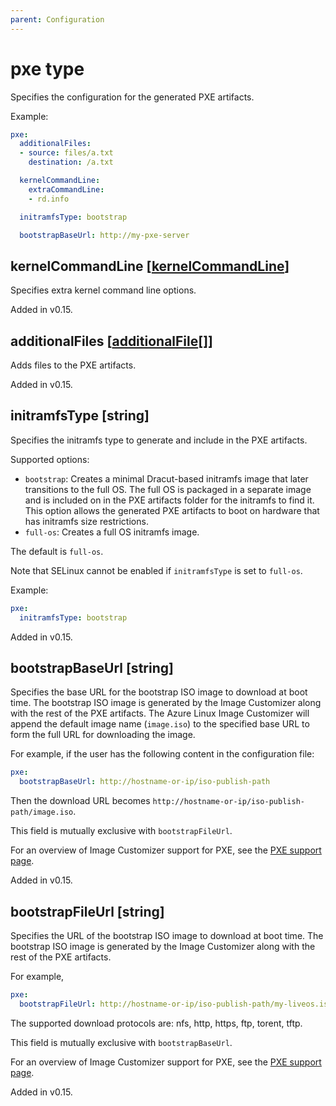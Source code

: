 ```yaml
---
parent: Configuration
---
```


# pxe type

Specifies the configuration for the generated PXE artifacts.

Example:

```yaml
pxe:
  additionalFiles:
  - source: files/a.txt
    destination: /a.txt

  kernelCommandLine:
    extraCommandLine:
    - rd.info

  initramfsType: bootstrap

  bootstrapBaseUrl: http://my-pxe-server
```

## kernelCommandLine [[kernelCommandLine](./kernelcommandline.md)]

Specifies extra kernel command line options.

Added in v0.15.

## additionalFiles [[additionalFile](./additionalfile.md)[]]

Adds files to the PXE artifacts.

Added in v0.15.

## initramfsType [string]

Specifies the initramfs type to generate and include in the PXE artifacts.

Supported options:

- `bootstrap`: Creates a minimal Dracut-based initramfs image that later
  transitions to the full OS. The full OS is packaged in a separate image
  and is included on in the PXE artifacts folder for the initramfs to find it.
  This option allows the generated PXE artifacts to boot on hardware that has
  initramfs size restrictions.
- `full-os`: Creates a full OS initramfs image.

The default is `full-os`.

Note that SELinux cannot be enabled if `initramfsType` is set to `full-os`.

Example:

```yaml
pxe:
  initramfsType: bootstrap
```

Added in v0.15.

## bootstrapBaseUrl [string]

Specifies the base URL for the bootstrap ISO image to download at boot time.
The bootstrap ISO image is generated by the Image Customizer along with the
rest of the PXE artifacts. The Azure Linux Image Customizer will append the
default image name (`image.iso`) to the specified base URL to form the full URL
for downloading the image.

For example, if the user has the following content in the configuration file:
```yaml
pxe:
  bootstrapBaseUrl: http://hostname-or-ip/iso-publish-path
```

Then the download URL becomes `http://hostname-or-ip/iso-publish-path/image.iso`.

This field is mutually exclusive with `bootstrapFileUrl`.

For an overview of Image Customizer support for PXE, see the 
[PXE support page](../../concepts/pxe.md).

Added in v0.15.

## bootstrapFileUrl [string]

Specifies the URL of the bootstrap ISO image to download at boot time.
The bootstrap ISO image is generated by the Image Customizer along with the rest
of the PXE artifacts.

For example,
```yaml
pxe:
  bootstrapFileUrl: http://hostname-or-ip/iso-publish-path/my-liveos.iso
```

The supported download protocols are: nfs, http, https, ftp, torent, tftp.

This field is mutually exclusive with `bootstrapBaseUrl`.

For an overview of Image Customizer support for PXE, see the 
[PXE support page](../../concepts/pxe.md).

Added in v0.15.
